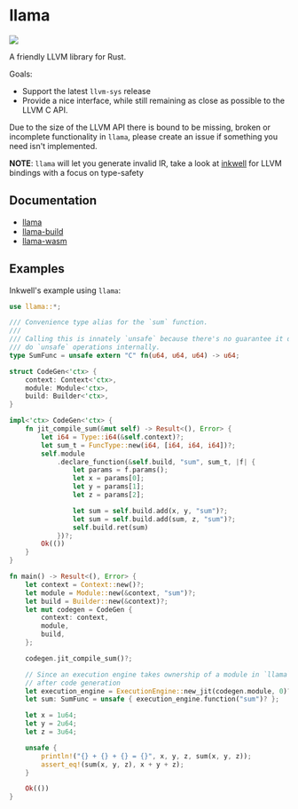 # llama

<a href="https://crates.io/crates/llama">
    <img src="https://img.shields.io/crates/v/llama.svg">
</a>

A friendly LLVM library for Rust.

Goals:
- Support the latest `llvm-sys` release
- Provide a nice interface, while still remaining as close as possible to the LLVM C API.

Due to the size of the LLVM API there is bound to be missing, broken or incomplete functionality in `llama`, please create an issue if something you need isn't implemented.

**NOTE**: `llama` will let you generate invalid IR, take a look at [inkwell](https://github.com/TheDan64/inkwell) for LLVM bindings with a focus on type-safety

## Documentation

- [llama](https://zshipko.github.io/llama/llama)
- [llama-build](https://zshipko.github.io/llama/llama_build)
- [llama-wasm](https://zshipko.github.io/llama/llama_wasm)

## Examples

Inkwell's example using `llama`:

```rust
use llama::*;

/// Convenience type alias for the `sum` function.
///
/// Calling this is innately `unsafe` because there's no guarantee it doesn't
/// do `unsafe` operations internally.
type SumFunc = unsafe extern "C" fn(u64, u64, u64) -> u64;

struct CodeGen<'ctx> {
    context: Context<'ctx>,
    module: Module<'ctx>,
    build: Builder<'ctx>,
}

impl<'ctx> CodeGen<'ctx> {
    fn jit_compile_sum(&mut self) -> Result<(), Error> {
        let i64 = Type::i64(&self.context)?;
        let sum_t = FuncType::new(i64, [i64, i64, i64])?;
        self.module
            .declare_function(&self.build, "sum", sum_t, |f| {
                let params = f.params();
                let x = params[0];
                let y = params[1];
                let z = params[2];

                let sum = self.build.add(x, y, "sum")?;
                let sum = self.build.add(sum, z, "sum")?;
                self.build.ret(sum)
            })?;
        Ok(())
    }
}

fn main() -> Result<(), Error> {
    let context = Context::new()?;
    let module = Module::new(&context, "sum")?;
    let build = Builder::new(&context)?;
    let mut codegen = CodeGen {
        context: context,
        module,
        build,
    };

    codegen.jit_compile_sum()?;

    // Since an execution engine takes ownership of a module in `llama`, this step must be done
    // after code generation
    let execution_engine = ExecutionEngine::new_jit(codegen.module, 0)?;
    let sum: SumFunc = unsafe { execution_engine.function("sum")? };

    let x = 1u64;
    let y = 2u64;
    let z = 3u64;

    unsafe {
        println!("{} + {} + {} = {}", x, y, z, sum(x, y, z));
        assert_eq!(sum(x, y, z), x + y + z);
    }

    Ok(())
}
```

